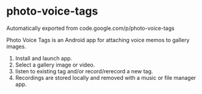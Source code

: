 # photo-voice-tags
Automatically exported from code.google.com/p/photo-voice-tags

Photo Voice Tags is an Android app for attaching voice memos to gallery images.

1. Install and launch app.
2. Select a gallery image or video.
3. listen to existing tag and/or record/rerecord a new tag.
4. Recordings are stored locally and removed with a music or file manager app.
